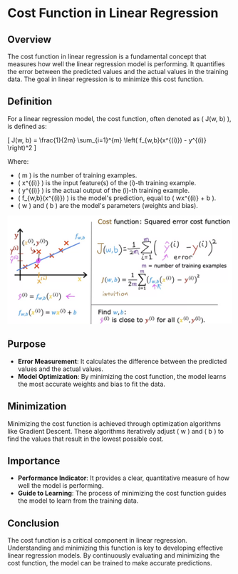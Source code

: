 # Cost Function in Linear Regression

## Overview

The cost function in linear regression is a fundamental concept that measures how well the linear regression model is performing. It quantifies the error between the predicted values and the actual values in the training data. The goal in linear regression is to minimize this cost function.

## Definition

For a linear regression model, the cost function, often denoted as \( J(w, b) \), is defined as:

\[ J(w, b) = \frac{1}{2m} \sum_{i=1}^{m} \left( f_{w,b}(x^{(i)}) - y^{(i)} \right)^2 \]

Where:

- \( m \) is the number of training examples.
- \( x^{(i)} \) is the input feature(s) of the \(i\)-th training example.
- \( y^{(i)} \) is the actual output of the \(i\)-th training example.
- \( f_{w,b}(x^{(i)}) \) is the model's prediction, equal to \( wx^{(i)} + b \).
- \( w \) and \( b \) are the model's parameters (weights and bias).


![](https://github.com/dystaSatria/Machine-Learning/blob/main/Supervised%20Machine%20Learning%20Regression%20and%20Classification/Regression-Model/Cost%20Function%20Formula/CostFunctionFormula.png)


## Purpose

- **Error Measurement**: It calculates the difference between the predicted values and the actual values.
- **Model Optimization**: By minimizing the cost function, the model learns the most accurate weights and bias to fit the data.

## Minimization

Minimizing the cost function is achieved through optimization algorithms like Gradient Descent. These algorithms iteratively adjust \( w \) and \( b \) to find the values that result in the lowest possible cost.

## Importance

- **Performance Indicator**: It provides a clear, quantitative measure of how well the model is performing.
- **Guide to Learning**: The process of minimizing the cost function guides the model to learn from the training data.

## Conclusion

The cost function is a critical component in linear regression. Understanding and minimizing this function is key to developing effective linear regression models. By continuously evaluating and minimizing the cost function, the model can be trained to make accurate predictions.

